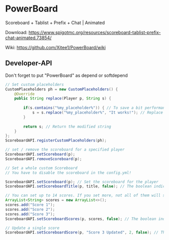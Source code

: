 # PowerBoard
Scoreboard + Tablist + Prefix + Chat | Animated

Download: https://www.spigotmc.org/resources/scoreboard-tablist-prefix-chat-animated.73854/

Wiki: https://github.com/Xitee1/PowerBoard/wiki

## Developer-API

Don't forget to put "PowerBoard" as depend or softdepend

```java
// Set custom placeholders
CustomPlaceholders ph = new CustomPlaceholders() {
    @Override
    public String replace(Player p, String s) {
 
        if(s.contains("%my_placeholder%")) { // To save a bit performance
            s = s.replace("%my_placeholder%", "It works!"); // Replace the placeholder
        }
 
        return s; // Return the modified string
    }
};
ScoreboardAPI.registerCustomPlaceholders(ph);
```
```java
// set / remove the scoreboard for a specified player
ScoreboardAPI.setScoreboard(p);
ScoreboardAPI.removeScoreboard(p);
```
```java
// Set a whole custom Scoreboard
// You have to disable the scoreboard in the config.yml!

ScoreboardAPI.setScoreboard(p); // Set the scoreboard for the player
ScoreboardAPI.setScoreboardTitle(p, title, false); // The boolean indicates if the placeholders should be replaced or not

// You can set up to 14 scores. If you set more, not all of them will show up!
ArrayList<String> scores = new ArrayList<>();
scores.add("Score 1");
scores.add("Score 2");
scores.add("Score 3");
ScoreboardAPI.setScoreboardScores(p, scores, false); // The boolean indicates if the placeholders should be replaced or not

// Update a single score
ScoreboardAPI.setScoreboardScore(p, "Score 3 Updated", 2, false); // The score with the text "Score 3" has now been changed to "Score 3 Updated"
```
